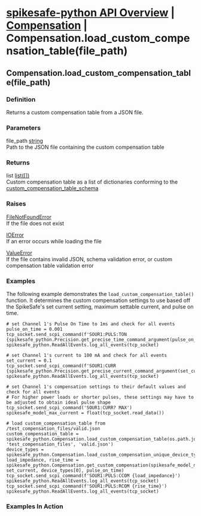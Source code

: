 # [spikesafe-python API Overview](/spikesafe_python_lib_docs/README.md) | [Compensation](/spikesafe_python_lib_docs/Compensation/README.md) | Compensation.load_custom_compensation_table(file_path)

## Compensation.load_custom_compensation_table(file_path)

### Definition
Returns a custom compensation table from a JSON file.

### Parameters
file_path [string](https://docs.python.org/3/library/string.html)  
Path to the JSON file containing the custom compensation table

### Returns
list [list([])](https://docs.python.org/3/library/stdtypes.html#list)  
Custom compensation table as a list of dictionaries conforming to the [custom_compensation_table_schema](/spikesafe_python_lib_docs/Compensation/custom_compensation_table_schema/README.md)  

### Raises
[FileNotFoundError](https://docs.python.org/3/library/exceptions.html#FileNotFoundError)  
If the file does not exist

[IOError](https://docs.python.org/3/library/exceptions.html#IOError)  
If an error occurs while loading the file

[ValueError](https://docs.python.org/3/library/exceptions.html#ValueError)  
If the file contains invalid JSON, schema validation error, or custom compensation table validation error

### Examples
The following example demonstrates the `load_custom_compensation_table()` function. It determines the custom compensation settings to use based off the SpikeSafe's set current setting, maximum settable current, and pulse on time.
```
# set Channel 1's Pulse On Time to 1ms and check for all events
pulse_on_time = 0.001
tcp_socket.send_scpi_command(f'SOUR1:PULS:TON {spikesafe_python.Precision.get_precise_time_command_argument(pulse_on_time)}')
spikesafe_python.ReadAllEvents.log_all_events(tcp_socket) 

# set Channel 1's current to 100 mA and check for all events
set_current = 0.1
tcp_socket.send_scpi_command(f'SOUR1:CURR {spikesafe_python.Precision.get_precise_current_command_argument(set_current)}')   
spikesafe_python.ReadAllEvents.log_all_events(tcp_socket)  

# set Channel 1's compensation settings to their default values and check for all events
# For higher power loads or shorter pulses, these settings may have to be adjusted to obtain ideal pulse shape
tcp_socket.send_scpi_command('SOUR1:CURR? MAX')
spikesafe_model_max_current = float(tcp_socket.read_data())

# load custom_compensation_table from /test_compensation_files/valid.json
custom_compensation_table = spikesafe_python.Compensation.load_custom_compensation_table(os.path.join(os.path.dirname(__file__), 'test_compensation_files', 'valid.json')
device_types = spikesafe_python.Compensation.load_custom_compensation_unique_device_types(custom_compensation_table)
load_impedance, rise_time = spikesafe_python.Compensation.get_custom_compensation(spikesafe_model_max_current, set_current, device_types[0], pulse_on_time)
tcp_socket.send_scpi_command(f'SOUR1:PULS:CCOM {load_impedance}')
spikesafe_python.ReadAllEvents.log_all_events(tcp_socket) 
tcp_socket.send_scpi_command(f'SOUR1:PULS:RCOM {rise_time}')
spikesafe_python.ReadAllEvents.log_all_events(tcp_socket) 
```

### Examples In Action